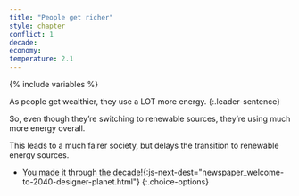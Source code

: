 ```yaml
---
title: "People get richer"
style: chapter
conflict: 1
decade: 
economy: 
temperature: 2.1
---
```


{% include variables %}


As people get wealthier, they use a LOT more energy. 
{:.leader-sentence}

So, even though they’re switching to renewable sources, they’re using much more energy overall.

This leads to a much fairer society, but delays the transition to renewable energy sources.

- [You made it through the decade!](part-page_2040.html){:js-next-dest="newspaper_welcome-to-2040-designer-planet.html"}
{:.choice-options}
